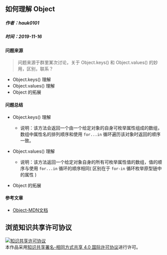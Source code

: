 ## 如何理解 Object 

##### 作者：hauk0101
##### 时间：2019-11-16

#### 问题来源

> 问题来源于群里某次讨论，关于 Object.keys() 和 Object.values() 的妙用，区别，联系？

* Object.keys() 理解
* Object.values() 理解
* Object 的拓展

#### 问题总结

* Object.keys() 理解
    * 说明：该方法会返回一个由一个给定对象的自身可枚举属性组成的数组，数组中属性名的排列顺序和使用 `for...in` 循环遍历该对象时返回的顺序一致。

* Object.values() 理解
    * 说明：该方法返回一个给定对象自身的所有可枚举属性值的数组，值的顺序与使用 `for...in` 循环的顺序相同( 区别在于 `for-in` 循环枚举原型链中的属性 )

* Object 的拓展


#### 参考文章

* [Object-MDN文档](https://developer.mozilla.org/zh-CN/docs/Web/JavaScript/Reference/Global_Objects/Object)


## 浏览知识共享许可协议

<a rel="license" href="http://creativecommons.org/licenses/by-sa/4.0/"><img alt="知识共享许可协议" style="border-width:0" src="https://i.creativecommons.org/l/by-sa/4.0/88x31.png" /></a><br />本作品采用<a rel="license" href="http://creativecommons.org/licenses/by-sa/4.0/">知识共享署名-相同方式共享 4.0 国际许可协议</a>进行许可。

